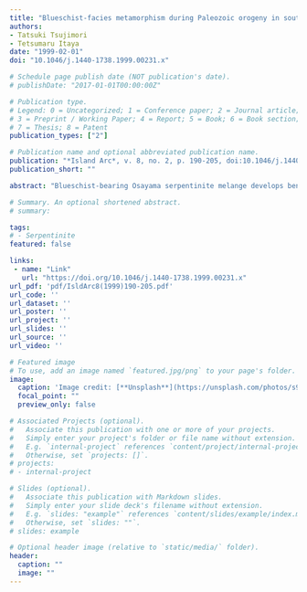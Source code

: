 ```yaml
---
title: "Blueschist-facies metamorphism during Paleozoic orogeny in southwestern Japan: Phengite K-Ar ages of blueschist-facies tectonic blocks in a serpentinite melange beneath early Paleozoic Oeyama ophiolite"
authors:
- Tatsuki Tsujimori
- Tetsumaru Itaya
date: "1999-02-01"
doi: "10.1046/j.1440-1738.1999.00231.x"

# Schedule page publish date (NOT publication's date).
# publishDate: "2017-01-01T00:00:00Z"

# Publication type.
# Legend: 0 = Uncategorized; 1 = Conference paper; 2 = Journal article;
# 3 = Preprint / Working Paper; 4 = Report; 5 = Book; 6 = Book section;
# 7 = Thesis; 8 = Patent
publication_types: ["2"]

# Publication name and optional abbreviated publication name.
publication: "*Island Arc*, v. 8, no. 2, p. 190-205, doi:10.1046/j.1440-1738.1999.00231.x"
publication_short: ""

abstract: "Blueschist‐bearing Osayama serpentinite melange develops beneath a peridotite body of the Oeyama ophiolite which occupies the highest position structurally in the central Chugoku Mountains. The blueschist‐facies tectonic blocks within the serpentinite melange are divided into the lawsonite–pumpellyite grade, lower epidote grade and higher epidote grade by the mineral assemblages of basic schists. The higher epidote‐grade block is a garnet–glaucophane schist including eclogite‐facies relic minerals and retrogressive lawsonite–pumpellyite‐grade minerals. Gabbroic blocks derived from the Oeyama ophiolite are also enclosed as tectonic blocks in the serpentinite matrix and have experienced a blueschist metamorphism together with the other blueschist blocks. The mineralogic and paragenetic features of the Osayama blueschists are compatible with a hypothesis that they were derived from a coherent blueschist‐facies metamorphic sequence, formed in a subduction zone with a low geothermal gradient (~ 10°C/km). Phengite K–Ar ages of 16 pelitic and one basic schists yield 289–327 Ma and concentrate around 320 Ma regardless of protolith and metamorphic grade, suggesting quick exhumation of the schists at ca 320 Ma. These petrologic and geochronologic features suggest that the Osayama blueschists comprise a low‐grade portion of the Carboniferous Renge metamorphic belt. The Osayama blueschists indicate that the ‘cold’ subduction type (Franciscan type) metamorphism to reach eclogite‐facies and subsequent quick exhumation took place in the northwestern Pacific margin in Carboniferous time, like some other circum‐Pacific orogenic belts (western USA and eastern Australia), where such subduction metamorphism already started as early as the Ordovician."

# Summary. An optional shortened abstract.
# summary: 

tags: 
# - Serpentinite
featured: false

links:
 - name: "Link"
   url: "https://doi.org/10.1046/j.1440-1738.1999.00231.x"
url_pdf: 'pdf/IsldArc8(1999)190-205.pdf'
url_code: ''
url_dataset: ''
url_poster: ''
url_project: ''
url_slides: ''
url_source: ''
url_video: ''

# Featured image
# To use, add an image named `featured.jpg/png` to your page's folder. 
image: 
  caption: 'Image credit: [**Unsplash**](https://unsplash.com/photos/s9CC2SKySJM)'
  focal_point: ""
  preview_only: false

# Associated Projects (optional).
#   Associate this publication with one or more of your projects.
#   Simply enter your project's folder or file name without extension.
#   E.g. `internal-project` references `content/project/internal-project/index.md`.
#   Otherwise, set `projects: []`.
# projects:
# - internal-project

# Slides (optional).
#   Associate this publication with Markdown slides.
#   Simply enter your slide deck's filename without extension.
#   E.g. `slides: "example"` references `content/slides/example/index.md`.
#   Otherwise, set `slides: ""`.
# slides: example

# Optional header image (relative to `static/media/` folder).
header:
  caption: ""
  image: ""
---
```


